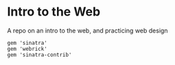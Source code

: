 # Intro to the Web

A repo on an intro to the web, and practicing web design

```
gem 'sinatra'
gem 'webrick'
gem 'sinatra-contrib'
